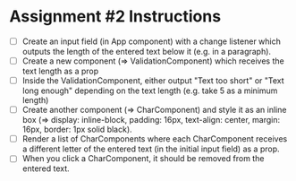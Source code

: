 # Assignment #2 Instructions

- [ ] Create an input field (in App component) with a change listener which outputs the length of the entered text below it (e.g. in a paragraph).
- [ ] Create a new component (=> ValidationComponent) which receives the text length as a prop
- [ ] Inside the ValidationComponent, either output "Text too short" or "Text long enough" depending on the text length (e.g. take 5 as a minimum length)
- [ ] Create another component (=> CharComponent) and style it as an inline box (=> display: inline-block, padding: 16px, text-align: center, margin: 16px, border: 1px solid black).
- [ ] Render a list of CharComponents where each CharComponent receives a different letter of the entered text (in the initial input field) as a prop.
- [ ] When you click a CharComponent, it should be removed from the entered text.
